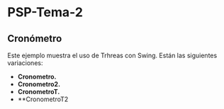# PSP-Tema-2
## Cronómetro
Este ejemplo muestra el uso de Trhreas con Swing. Están las siguientes variaciones:

 - **Cronometro.**
 - **Cronometro2.**
 - **CronometroT.**
 - **CronometroT2

<!--stackedit_data:
eyJoaXN0b3J5IjpbMTkyMDQ2OTQ3MiwxMTY3NjAxMjM1XX0=
-->